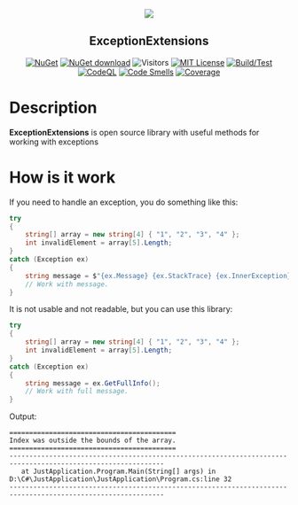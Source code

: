 <div align="center">
 <img src="icon.png" weight="500px" />
 <h2>ExceptionExtensions</h2>
 
 [![NuGet](https://img.shields.io/nuget/v/Kurnakov.ExceptionExtensions.svg)](https://www.nuget.org/packages/Kurnakov.ExceptionExtensions)
 [![NuGet download](https://img.shields.io/nuget/dt/Kurnakov.ExceptionExtensions.svg)](https://www.nuget.org/packages/Kurnakov.ExceptionExtensions) 
 ![Visitors](https://api.visitorbadge.io/api/visitors?path=https%3A%2F%2Fgithub.com%kurnakovv%ExceptionExtensions&countColor=%23263759&style=flat)
  [![MIT License](https://img.shields.io/github/license/KurnakovMaksim/ExceptionExtensions?color=%230b0&style=flat)](https://github.com/KurnakovMaksim/ExceptionExtensions/blob/main/LICENSE)
 [![Build/Test](https://github.com/KurnakovMaksim/ExceptionExtensions/actions/workflows/build-test.yml/badge.svg)](https://github.com/KurnakovMaksim/ExceptionExtensions/actions/workflows/build-test.yml)
 [![CodeQL](https://github.com/KurnakovMaksim/ExceptionExtensions/workflows/CodeQL/badge.svg)](https://github.com/KurnakovMaksim/ExceptionExtensions/actions?query=workflow%3ACodeQL)
 [![Code Smells](https://sonarcloud.io/api/project_badges/measure?project=kurnakovv_ExceptionExtensions&metric=code_smells)](https://sonarcloud.io/summary/new_code?id=kurnakovv_ExceptionExtensions) [![Coverage](https://sonarcloud.io/api/project_badges/measure?project=kurnakovv_ExceptionExtensions&metric=coverage)](https://sonarcloud.io/summary/new_code?id=kurnakovv_ExceptionExtensions)

</div>

# Description
<b>ExceptionExtensions</b> is open source library with useful methods for working with exceptions

# How is it work
If you need to handle an exception, you do something like this:
``` cs
try
{
    string[] array = new string[4] { "1", "2", "3", "4" };
    int invalidElement = array[5].Length;
}
catch (Exception ex)
{
    string message = $"{ex.Message} {ex.StackTrace} {ex.InnerException}"; // Or something else...
    // Work with message.
}
```
It is not usable and not readable, but you can use this library:
``` cs
try
{
    string[] array = new string[4] { "1", "2", "3", "4" };
    int invalidElement = array[5].Length;
}
catch (Exception ex)
{
    string message = ex.GetFullInfo();
    // Work with full message.
}
```
Output:
```
==========================================
Index was outside the bounds of the array.
==========================================
-------------------------------------------------------------------------------------------------------------
   at JustApplication.Program.Main(String[] args) in D:\C#\JustApplication\JustApplication\Program.cs:line 32
-------------------------------------------------------------------------------------------------------------

```
